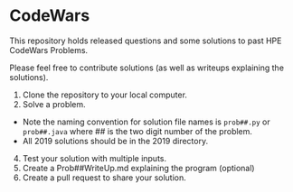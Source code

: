 # CodeWars

This repository holds released questions and some solutions to past HPE CodeWars Problems.

Please feel free to contribute solutions (as well as writeups explaining the solutions). 

1) Clone the repository to your local computer.
2) Solve a problem.
  * Note the naming convention for solution file names is `prob##.py` or `prob##.java` where ## is the two digit number of the problem.
  * All 2019 solutions should be in the 2019 directory.
4) Test your solution with multiple inputs.
5) Create a Prob##WriteUp.md explaining the program (optional)
6) Create a pull request to share your solution.
